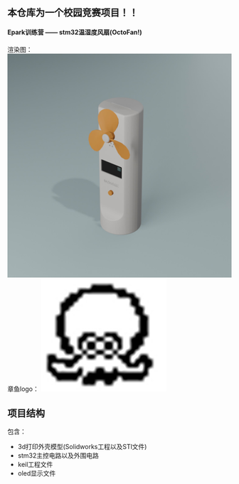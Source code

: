 ## 本仓库为一个校园竞赛项目！！
#### Epark训练营 —— stm32温湿度风扇(OctoFan!)
渲染图：
![渲染图](Imgs/render.jpg)
章鱼logo：
![渲染图](Imgs/Logo.jpg)

## 项目结构
包含：
- 3d打印外壳模型(Solidworks工程以及STl文件)
- stm32主控电路以及外围电路
- keil工程文件
- oled显示文件

